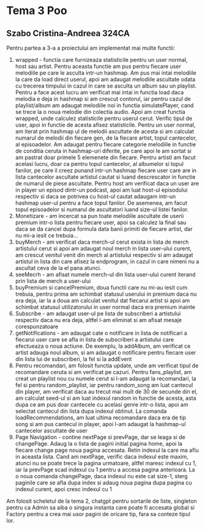 # Tema 3 Poo
## Szabo Cristina-Andreea 324CA
Pentru partea a 3-a a proiectului am implementat mai multe functii:
1. wrapped - functia care furnizeaza statisticile pentru un user normal, host sau artist.
Pentru aceasta functie am pus pentru fiecare user melodiile pe care le asculta intr-un hashmap.
Am pus mai intai melodiile la care da load direct userul, apoi am adaugat melodiile ascultate odata cu
trecerea timpului in cazul in care se asculta un album sau un playlist. Pentru a face acest lucru
am verificat mai intai in functia load daca melodia e deja in hashmap si am crescut contorul, iar
pentru cazul de playlist/album am adaugat melodiile noi in functia simulatePlayer, cand se trece
la o noua melodie din colectia audio. Apoi am creat functia wrapped, unde calculez statisticile
pentru userul cerut. Verific tipul de user, apoi in functie de acesta afisez statisticile.
Pentru un user normal, am iterat prin hashmap ul de melodii ascultate de acesta si am calculat
numarul de melodii din fiecare gen, de la fiecare artist, topul cantecelor, al episoadelor.
Am adaugat pentru fiecare categorie melodiile in functie de conditia ceruta in hashmap-uri
diferite, pe care apoi le am sortat si am pastrat doar primele 5 elemenete din fiecare.
Pentru artisti am facut acelasi lucru, doar ca pentru topul cantecelor, al albumelor
si topul fanilor, pe care il creez punand intr-un hashmap fiecare user care are in lista
cantecelor ascultate artistul cautat si luand descrescator in functie de numarul de piese ascultate.
Pentru host am verificat daca un user are in player un episod dintr-un podcast, apoi am luat host-ul
episodului respectiv si daca se potrivea cu host-ul cautat adaugam intr-un hashmap user-ul pentru a
face topul fanilor. De asemenea, am facut topul episoadelor si numarul de ascultatori luand size-ul
listei fanilor.
2. Monetizare - am incercat sa pun toate melodiile ascultate de userii premium intr-o lista pentru fiecare user, apoi sa calculez la final sau daca se da cancel dupa formula data banii primiti de fiecare
artist, dar nu mi-a iesit ce trebuia...
3. buyMerch - am verificat daca merch-ul cerut exista in lista de merch artistului cerut si apoi
am adaugat noul merch in lista user-ului curent, am crescut venitul venit din merch al artistului
respectiv si am adaugat artistul in lista din care afisez la endprogram, in cazul in care nimeni nu a
ascultat ceva de la el pana atunci.
4. seeMecrh - am afisat numele merch-ul din lista user-ului curent iterand prin lista de merch a user-ului
5. buyPremium si cancelPremium, doua functii care nu mi-au iesit cum trebuia, pentru prima am
schimbat statusul userului in premium daca nu era deja, iar la a doua am calculat venitul dat fiecarui
artist si apoi am schimbat statusul utilizatorului in user normal daca era premium inainte
6. Subscribe - am adaugat user-ul pe lista de subscriberi a artistului respectiv daca nu era deja,
altfel l-am eliminat si am afisat mesaje corespunzatoare
7. getNotifications - am adaugat cate o notificare in lista de notificari a fiecarui user care
se afla in lista de subscriberi a artistului care efectueaza o noua actiune. De exemplu, la addAlbum,
am verificat ce artist adauga noul album, si am adaugat o notificare pentru fiecare user din lista lui
de subscriberi, la fel si la addEvent
8. Pentru recomandari, am folosit functia update, unde am verificat tipul de recomandare ceruta si am
verificat pe cazuri. Pentru fans_playlist, am creat un playlist nou cu numele cerut si l-am adaugat la recomandari, la fel si pentru random_playlist, iar pentru random_song am luat cantecul din player, am verificat daca au trecut mai mult de 30 de secunde din el, am calculat seed-ul si am luat indexul
random in functie de acesta, asta dupa ce am pus doar cantecele cu acelasi genre intr-o lista,
apoi am selectat cantecul din lista dupa indexul obtinut.
La comanda loadRecommendations, am luat ultima recomandare daca era de tip song si am pus cantecul in
player, apoi l-am adaugat la hashmap-ul cantecelor ascultate de user
9. Page Navigation - contine nextPage si prevPage, dar se leaga si de changePage.
Adaug la o lista de pagini initial pagina home, apoi la fiecare change page noua pagina accesata.
Retin indexul la care ma aflu in aceasta lista. Cand am nextPage, verific daca indexul este maxim,
atunci nu se poate trece la pagina urmatoare, altfel maresc indexul cu 1, iar la prevPage scad indexul
cu 1 pentru a accesa pagina anterioara. La o noua comanda changePage, daca indexul nu este cat size-1,
sterg paginile care se afla dupa index si adaug noua pagina dupa pagina cu indexul curent, apoi cresc
indexul cu 1

Am folosit scheletul de la tema 2, chatgpt pentru sortarile de liste, singleton pentru ca Admin sa aiba o singura instanta care poate fi accesata global si Factory pentru a crea mai usor pagini de oricare tip, fara sa conteze tipul lor.